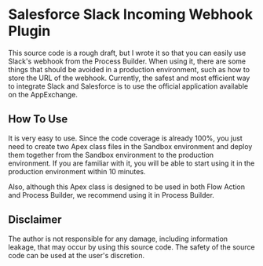 # Salesforce Slack Incoming Webhook Plugin
 
This source code is a rough draft, but I wrote it so that you can easily use Slack's webhook from the Process Builder. When using it, there are some things that should be avoided in a production environment, such as how to store the URL of the webhook. Currently, the safest and most efficient way to integrate Slack and Salesforce is to use the official application available on the AppExchange.

## How To Use

It is very easy to use. Since the code coverage is already 100%, you just need to create two Apex class files in the Sandbox environment and deploy them together from the Sandbox environment to the production environment. If you are familiar with it, you will be able to start using it in the production environment within 10 minutes.

Also, although this Apex class is designed to be used in both Flow Action and Process Builder, we recommend using it in Process Builder.

## Disclaimer

The author is not responsible for any damage, including information leakage, that may occur by using this source code. The safety of the source code can be used at the user's discretion.
